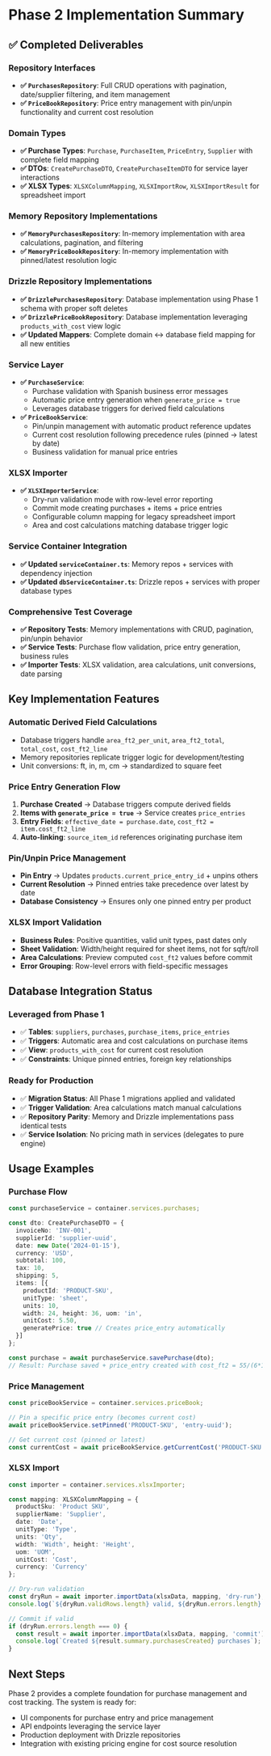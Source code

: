 # Phase 2 Implementation Summary

## ✅ Completed Deliverables

### Repository Interfaces
- **✅ `PurchasesRepository`**: Full CRUD operations with pagination, date/supplier filtering, and item management
- **✅ `PriceBookRepository`**: Price entry management with pin/unpin functionality and current cost resolution

### Domain Types
- **✅ Purchase Types**: `Purchase`, `PurchaseItem`, `PriceEntry`, `Supplier` with complete field mapping
- **✅ DTOs**: `CreatePurchaseDTO`, `CreatePurchaseItemDTO` for service layer interactions
- **✅ XLSX Types**: `XLSXColumnMapping`, `XLSXImportRow`, `XLSXImportResult` for spreadsheet import

### Memory Repository Implementations
- **✅ `MemoryPurchasesRepository`**: In-memory implementation with area calculations, pagination, and filtering
- **✅ `MemoryPriceBookRepository`**: In-memory implementation with pinned/latest resolution logic

### Drizzle Repository Implementations  
- **✅ `DrizzlePurchasesRepository`**: Database implementation using Phase 1 schema with proper soft deletes
- **✅ `DrizzlePriceBookRepository`**: Database implementation leveraging `products_with_cost` view logic
- **✅ Updated Mappers**: Complete domain ↔ database field mapping for all new entities

### Service Layer
- **✅ `PurchaseService`**: 
  - Purchase validation with Spanish business error messages
  - Automatic price entry generation when `generate_price = true`
  - Leverages database triggers for derived field calculations
- **✅ `PriceBookService`**: 
  - Pin/unpin management with automatic product reference updates
  - Current cost resolution following precedence rules (pinned → latest by date)
  - Business validation for manual price entries

### XLSX Importer
- **✅ `XLSXImporterService`**: 
  - Dry-run validation mode with row-level error reporting
  - Commit mode creating purchases + items + price entries
  - Configurable column mapping for legacy spreadsheet import
  - Area and cost calculations matching database trigger logic

### Service Container Integration
- **✅ Updated `serviceContainer.ts`**: Memory repos + services with dependency injection
- **✅ Updated `dbServiceContainer.ts`**: Drizzle repos + services with proper database types

### Comprehensive Test Coverage
- **✅ Repository Tests**: Memory implementations with CRUD, pagination, pin/unpin behavior
- **✅ Service Tests**: Purchase flow validation, price entry generation, business rules
- **✅ Importer Tests**: XLSX validation, area calculations, unit conversions, date parsing

## Key Implementation Features

### Automatic Derived Field Calculations
- Database triggers handle `area_ft2_per_unit`, `area_ft2_total`, `total_cost`, `cost_ft2_line`
- Memory repositories replicate trigger logic for development/testing
- Unit conversions: ft, in, m, cm → standardized to square feet

### Price Entry Generation Flow
1. **Purchase Created** → Database triggers compute derived fields
2. **Items with `generate_price = true`** → Service creates `price_entries`
3. **Entry Fields**: `effective_date = purchase.date`, `cost_ft2 = item.cost_ft2_line`
4. **Auto-linking**: `source_item_id` references originating purchase item

### Pin/Unpin Price Management
- **Pin Entry** → Updates `products.current_price_entry_id` + unpins others
- **Current Resolution** → Pinned entries take precedence over latest by date
- **Database Consistency** → Ensures only one pinned entry per product

### XLSX Import Validation
- **Business Rules**: Positive quantities, valid unit types, past dates only
- **Sheet Validation**: Width/height required for sheet items, not for sqft/roll
- **Area Calculations**: Preview computed `cost_ft2` values before commit
- **Error Grouping**: Row-level errors with field-specific messages

## Database Integration Status

### Leveraged from Phase 1
- ✅ **Tables**: `suppliers`, `purchases`, `purchase_items`, `price_entries` 
- ✅ **Triggers**: Automatic area and cost calculations on purchase items
- ✅ **View**: `products_with_cost` for current cost resolution
- ✅ **Constraints**: Unique pinned entries, foreign key relationships

### Ready for Production
- ✅ **Migration Status**: All Phase 1 migrations applied and validated
- ✅ **Trigger Validation**: Area calculations match manual calculations  
- ✅ **Repository Parity**: Memory and Drizzle implementations pass identical tests
- ✅ **Service Isolation**: No pricing math in services (delegates to pure engine)

## Usage Examples

### Purchase Flow
```typescript
const purchaseService = container.services.purchases;

const dto: CreatePurchaseDTO = {
  invoiceNo: 'INV-001',
  supplierId: 'supplier-uuid',
  date: new Date('2024-01-15'),
  currency: 'USD',
  subtotal: 100,
  tax: 10,
  shipping: 5,
  items: [{
    productId: 'PRODUCT-SKU',
    unitType: 'sheet',
    units: 10,
    width: 24, height: 36, uom: 'in',
    unitCost: 5.50,
    generatePrice: true // Creates price_entry automatically
  }]
};

const purchase = await purchaseService.savePurchase(dto);
// Result: Purchase saved + price_entry created with cost_ft2 = 55/(6*10)
```

### Price Management
```typescript
const priceBookService = container.services.priceBook;

// Pin a specific price entry (becomes current cost)
await priceBookService.setPinned('PRODUCT-SKU', 'entry-uuid');

// Get current cost (pinned or latest)
const currentCost = await priceBookService.getCurrentCost('PRODUCT-SKU');
```

### XLSX Import
```typescript
const importer = container.services.xlsxImporter;

const mapping: XLSXColumnMapping = {
  productSku: 'Product SKU',
  supplierName: 'Supplier',
  date: 'Date',
  unitType: 'Type',
  units: 'Qty',
  width: 'Width', height: 'Height',
  uom: 'UOM',
  unitCost: 'Cost',
  currency: 'Currency'
};

// Dry-run validation
const dryRun = await importer.importData(xlsxData, mapping, 'dry-run');
console.log(`${dryRun.validRows.length} valid, ${dryRun.errors.length} errors`);

// Commit if valid
if (dryRun.errors.length === 0) {
  const result = await importer.importData(xlsxData, mapping, 'commit');
  console.log(`Created ${result.summary.purchasesCreated} purchases`);
}
```

## Next Steps
Phase 2 provides a complete foundation for purchase management and cost tracking. The system is ready for:
- UI components for purchase entry and price management
- API endpoints leveraging the service layer
- Production deployment with Drizzle repositories
- Integration with existing pricing engine for cost source resolution